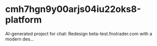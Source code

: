 # cmh7hgn9y00arjs04iu22oks8-platform
AI-generated project for chat: Redesign beta-test.fnotrader.com with a modern des...
